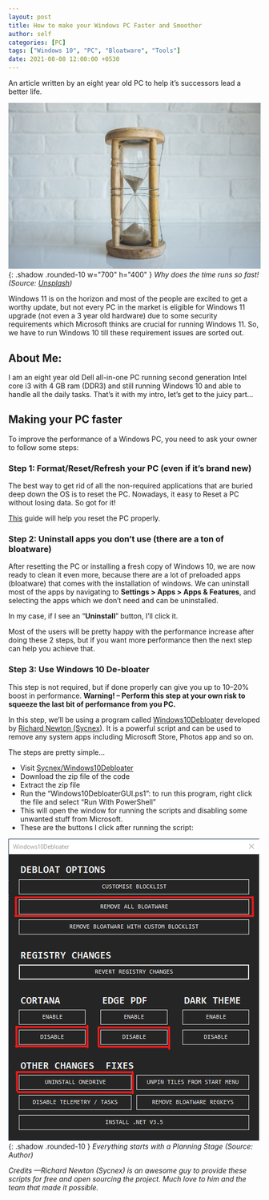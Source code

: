 ```yaml
---
layout: post
title: How to make your Windows PC Faster and Smoother
author: self
categories: [PC]
tags: ["Windows 10", "PC", "Bloatware", "Tools"]
date: 2021-08-08 12:00:00 +0530
---
```


An article written by an eight year old PC to help it’s successors lead a better life.

![Desktop View](/assets/img/hourglass.jpg){: .shadow .rounded-10 w="700" h="400" }
*Why does the time runs so fast! (Source: [Unsplash](https://unsplash.com/photos/KYxXMTpTzek))*

Windows 11 is on the horizon and most of the people are excited to get a worthy update, but not every PC in the market is eligible for Windows 11 upgrade (not even a 3 year old hardware) due to some security requirements which Microsoft thinks are crucial for running Windows 11. So, we have to run Windows 10 till these requirement issues are sorted out.

## About Me:

I am an eight year old Dell all-in-one PC running second generation Intel core i3 with 4 GB ram (DDR3) and still running Windows 10 and able to handle all the daily tasks. That’s it with my intro, let’s get to the juicy part...

## Making your PC faster

To improve the performance of a Windows PC, you need to ask your owner to follow some steps:

### Step 1: Format/Reset/Refresh your PC (even if it’s brand new)

The best way to get rid of all the non-required applications that are buried deep down the OS is to reset the PC. Nowadays, it easy to Reset a PC without losing data. So got for it!

[This](https://support.microsoft.com/en-us/windows/how-to-refresh-reset-or-restore-your-pc-51391d9a-eb0a-84a7-69e4-c2c1fbceb8dd) guide will help you reset the PC properly.

### Step 2: Uninstall apps you don’t use (there are a ton of bloatware)

After resetting the PC or installing a fresh copy of Windows 10, we are now ready to clean it even more, because there are a lot of preloaded apps (bloatware) that comes with the installation of windows. We can uninstall most of the apps by navigating to **Settings > Apps > Apps & Features**, and selecting the apps which we don’t need and can be uninstalled.

In my case, if I see an “**Uninstall**” button, I’ll click it.

Most of the users will be pretty happy with the performance increase after doing these 2 steps, but if you want more performance then the next step can help you achieve that.

### Step 3: Use Windows 10 De-bloater

This step is not required, but if done properly can give you up to 10–20% boost in performance. **Warning! – Perform this step at your own risk to squeeze the last bit of performance from you PC.**

In this step, we’ll be using a program called [Windows10Debloater](https://github.com/Sycnex/Windows10Debloater) developed by [Richard Newton (Sycnex](https://github.com/Sycnex)). It is a powerful script and can be used to remove any system apps including Microsoft Store, Photos app and so on.

The steps are pretty simple…

- Visit [Sycnex/Windows10Debloater](https://github.com/Sycnex/Windows10Debloater)
- Download the zip file of the code
- Extract the zip file
- Run the “Windows10DebloaterGUI.ps1”: to run this program, right click the file and select “Run With PowerShell”
- This will open the window for running the scripts and disabling some unwanted stuff from Microsoft.
- These are the buttons I click after running the script:

![Desktop View](/assets/img/debloat.png){: .shadow .rounded-10 }
*Everything starts with a Planning Stage (Source: Author)*

*Credits —Richard Newton (Sycnex) is an awesome guy to provide these scripts for free and open sourcing the project. Much love to him and the team that made it possible.*